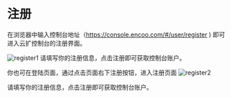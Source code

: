 # 注册

在浏览器中输入控制台地址（https://console.encoo.com/#/user/register ) 即可进入云扩控制台的注册界面。

 ![register1](https://docimages.blob.core.chinacloudapi.cn/images/Console/signup1.png)
请填写你的注册信息，点击注册即可获取控制台账户。

你也可在登陆页面，通过点击页面右下注册按钮，进入注册页面
![register2](https://docimages.blob.core.chinacloudapi.cn/images/Console/signup2.png) 

请填写你的注册信息，点击注册即可获取控制台账户。
